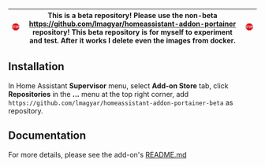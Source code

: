 
| ![Stop][stop_sign] | This is a beta repository! Please use the non-beta https://github.com/lmagyar/homeassistant-addon-portainer repository! This beta repository is for myself to experiment and test. After it works I delete even the images from docker. | ![Stop][stop_sign] |
| --- | --- | --- |

## Installation

In Home Assistant **Supervisor** menu, select **Add-on Store** tab, click **Repositories** in the **...** menu at the top right corner, add `https://github.com/lmagyar/homeassistant-addon-portainer-beta` as repository.

## Documentation

For more details, please see the add-on's [README.md](portainer)

[stop_sign]: https://github.com/lmagyar/homeassistant-addon-portainer-beta/raw/main/images/stop_sign.png
